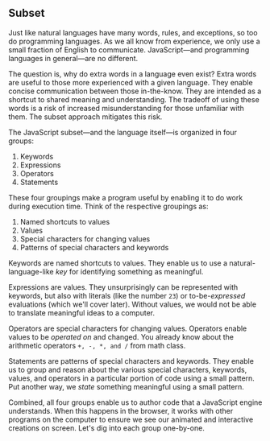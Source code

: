 ## Subset

Just like natural languages have many words, rules, and exceptions, so too do programming languages. As we all know from experience, we only use a small fraction of English to communicate. JavaScript—and programming languages in general—are no different. 

The question is, why do extra words in a language even exist? Extra words are useful to those more experienced with a given language. They enable concise communication between those in-the-know. They are intended as a shortcut to shared meaning and understanding. The tradeoff of using these words is a risk of increased misunderstanding for those unfamiliar with them. The subset approach mitigates this risk.

The JavaScript subset—and the language itself—is organized in four groups:
1. Keywords
2. Expressions
3. Operators
4. Statements

These four groupings make a program useful by enabling it to do work during execution time. Think of the respective groupings as:
1. Named shortcuts to values
2. Values
3. Special characters for changing values
4. Patterns of special characters and keywords

Keywords are named shortcuts to values. They enable us to use a natural-language-like *key* for identifying something as meaningful.

Expressions are values. They unsurprisingly can be represented with keywords, but also with literals (like the number `23`) or to-be-*expressed* evaluations (which we'll cover later). Without values, we would not be able to translate meaningful ideas to a computer.

Operators are special characters for changing values. Operators enable values to be *operated on* and changed. You already know about the arithmetic operators `+, -, *, and /` from math class.

Statements are patterns of special characters and keywords. They enable us to group and reason about the various special characters, keywords, values, and operators in a particular portion of code using a small pattern. Put another way, we *state* something meaningful using a small pattern.

Combined, all four groups enable us to author code that a JavaScript engine understands. When this happens in the browser, it works with other programs on the computer to ensure we see our animated and interactive creations on screen. Let's dig into each group one-by-one.
